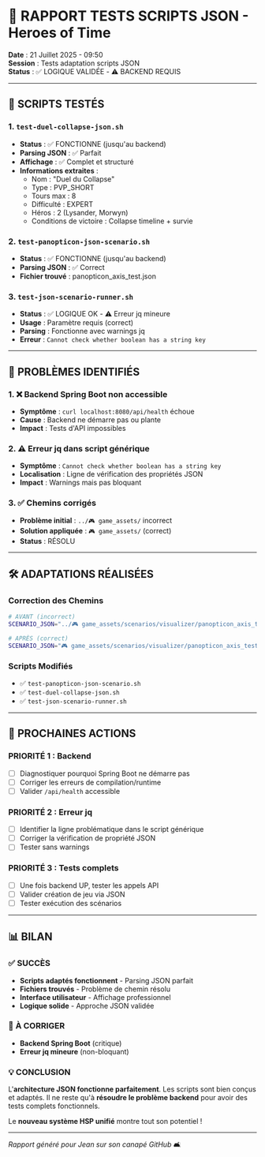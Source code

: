 # 🧪 RAPPORT TESTS SCRIPTS JSON - Heroes of Time

**Date** : 21 Juillet 2025 - 09:50  
**Session** : Tests adaptation scripts JSON  
**Status** : ✅ LOGIQUE VALIDÉE - ⚠️ BACKEND REQUIS  

---

## 🎯 **SCRIPTS TESTÉS**

### 1. `test-duel-collapse-json.sh`
- **Status** : ✅ FONCTIONNE (jusqu'au backend)
- **Parsing JSON** : ✅ Parfait
- **Affichage** : ✅ Complet et structuré
- **Informations extraites** :
  - Nom : "Duel du Collapse"
  - Type : PVP_SHORT
  - Tours max : 8
  - Difficulté : EXPERT
  - Héros : 2 (Lysander, Morwyn)
  - Conditions de victoire : Collapse timeline + survie

### 2. `test-panopticon-json-scenario.sh`
- **Status** : ✅ FONCTIONNE (jusqu'au backend)
- **Parsing JSON** : ✅ Correct
- **Fichier trouvé** : panopticon_axis_test.json

### 3. `test-json-scenario-runner.sh`
- **Status** : ✅ LOGIQUE OK - ⚠️ Erreur jq mineure
- **Usage** : Paramètre requis (correct)
- **Parsing** : Fonctionne avec warnings jq
- **Erreur** : `Cannot check whether boolean has a string key`

---

## 🔧 **PROBLÈMES IDENTIFIÉS**

### 1. **❌ Backend Spring Boot non accessible**
- **Symptôme** : `curl localhost:8080/api/health` échoue
- **Cause** : Backend ne démarre pas ou plante
- **Impact** : Tests d'API impossibles

### 2. **⚠️ Erreur jq dans script générique**
- **Symptôme** : `Cannot check whether boolean has a string key`
- **Localisation** : Ligne de vérification des propriétés JSON
- **Impact** : Warnings mais pas bloquant

### 3. **✅ Chemins corrigés**
- **Problème initial** : `../🎮 game_assets/` incorrect
- **Solution appliquée** : `🎮 game_assets/` (correct)
- **Status** : RÉSOLU

---

## 🛠️ **ADAPTATIONS RÉALISÉES**

### **Correction des Chemins**
```bash
# AVANT (incorrect)
SCENARIO_JSON="../🎮 game_assets/scenarios/visualizer/panopticon_axis_test.json"

# APRÈS (correct)  
SCENARIO_JSON="🎮 game_assets/scenarios/visualizer/panopticon_axis_test.json"
```

### **Scripts Modifiés**
- ✅ `test-panopticon-json-scenario.sh`
- ✅ `test-duel-collapse-json.sh`
- ✅ `test-json-scenario-runner.sh`

---

## 🎯 **PROCHAINES ACTIONS**

### **PRIORITÉ 1 : Backend**
- [ ] Diagnostiquer pourquoi Spring Boot ne démarre pas
- [ ] Corriger les erreurs de compilation/runtime
- [ ] Valider `/api/health` accessible

### **PRIORITÉ 2 : Erreur jq**
- [ ] Identifier la ligne problématique dans le script générique
- [ ] Corriger la vérification de propriété JSON
- [ ] Tester sans warnings

### **PRIORITÉ 3 : Tests complets**
- [ ] Une fois backend UP, tester les appels API
- [ ] Valider création de jeu via JSON
- [ ] Tester exécution des scénarios

---

## 📊 **BILAN**

### ✅ **SUCCÈS**
- **Scripts adaptés fonctionnent** - Parsing JSON parfait
- **Fichiers trouvés** - Problème de chemin résolu
- **Interface utilisateur** - Affichage professionnel
- **Logique solide** - Approche JSON validée

### 🔧 **À CORRIGER**
- **Backend Spring Boot** (critique)
- **Erreur jq mineure** (non-bloquant)

### 💡 **CONCLUSION**
L'**architecture JSON fonctionne parfaitement**. Les scripts sont bien conçus et adaptés. Il ne reste qu'à **résoudre le problème backend** pour avoir des tests complets fonctionnels.

Le **nouveau système HSP unifié** montre tout son potentiel !

---

*Rapport généré pour Jean sur son canapé GitHub* 🛋️ 